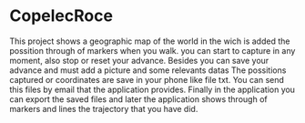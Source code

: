 # CopelecRoce
This project shows a geographic map of the world in the wich is added the possition through of markers when you walk. 
you can start to capture in any moment, also stop or reset your advance. Besides you can save your advance and must add a picture and some relevants datas
The possitions captured or coordinates are save in your phone like file txt.
You can send this files by email that the application provides.
Finally in the application you can export the saved files and later the application shows through of markers and lines the trajectory that you have did.
